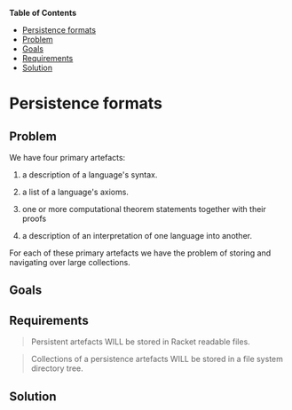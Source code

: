 **Table of Contents**

 - [Persistence formats](#persistence-formats)
  - [Problem](#problem)
  - [Goals](#goals)
  - [Requirements](#requirements)
  - [Solution](#solution)

<!--- END TOC -->

# Persistence formats

## Problem

We have four primary artefacts:

 1. a description of a language's syntax.

 1. a list of a language's axioms.

 1. one or more computational theorem statements together with their 
    proofs

 1. a description of an interpretation of one language into another.

For each of these primary artefacts we have the problem of storing and 
navigating over large collections.

## Goals

## Requirements

> Persistent artefacts WILL be stored in Racket readable files.

> Collections of a persistence artefacts WILL be stored in a file system 
> directory tree.

## Solution